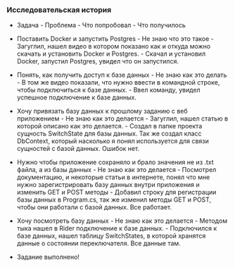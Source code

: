### Исследовательская история
- Задача - Проблема - Что попробовал - Что получилось

- Поставить Docker и запустить Postgres - Не знаю что это такое - Загуглил, нашел видео в котором показано как и откуда можно скачать и установить Docker и Postgres. - Скачал и установил Docker, запустил Postgres, увидел что он запустился.
- Понять, как получить доступ к базе данных - Не знаю как это делать - В том же видео показали, что нужно ввести в командной строке, чтобы подключиться к базе данных. - Ввел команду, увидел успешное подключение к базе данных.
- Хочу привязать базу данных к прошлому заданию с веб приложением - Не знаю как это делается - Загуглил, нашел статью в которой описано как это делается. - Создал в папке проекта сущность SwitchState для базы данных. Так же создал класс DbContext, который насколько я понял используется для связи сущностей с базой данных. Ошибок нет.
- Нужно чтобы приложение сохраняло и брало значения не из .txt файла, а из базы данных - Не знаю как это делается - Посмотрел документацию, и некоторые статьи в интернете, понял что мне нужно зарегистрировать базу данных внутри приложения и изменить GET и POST методы - Добавил строку для регистрации базы данных в Program.cs, так же изменил методы GET и POST, чтобы они работали с базой данных. Все работает.
- Хочу посмотреть базу данных - Не знаю как это делается - Методом тыка нашел в Rider подключение к базе данных. - Подключился к базе данных, нашел таблицу SwitchStates, в которой хранятся данные о состоянии переключателя. Все данные там.
- Задание выполнено! 